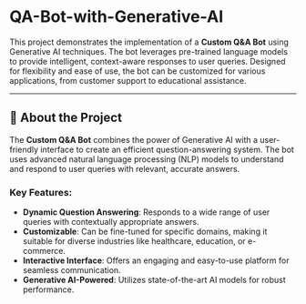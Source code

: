 # QA-Bot-with-Generative-AI

This project demonstrates the implementation of a **Custom Q&A Bot** using Generative AI techniques. The bot leverages pre-trained language models to provide intelligent, context-aware responses to user queries. Designed for flexibility and ease of use, the bot can be customized for various applications, from customer support to educational assistance.

---

## 📘 **About the Project**

The **Custom Q&A Bot** combines the power of Generative AI with a user-friendly interface to create an efficient question-answering system. The bot uses advanced natural language processing (NLP) models to understand and respond to user queries with relevant, accurate answers.

### Key Features:
- **Dynamic Question Answering**: Responds to a wide range of user queries with contextually appropriate answers.
- **Customizable**: Can be fine-tuned for specific domains, making it suitable for diverse industries like healthcare, education, or e-commerce.
- **Interactive Interface**: Offers an engaging and easy-to-use platform for seamless communication.
- **Generative AI-Powered**: Utilizes state-of-the-art AI models for robust performance.
